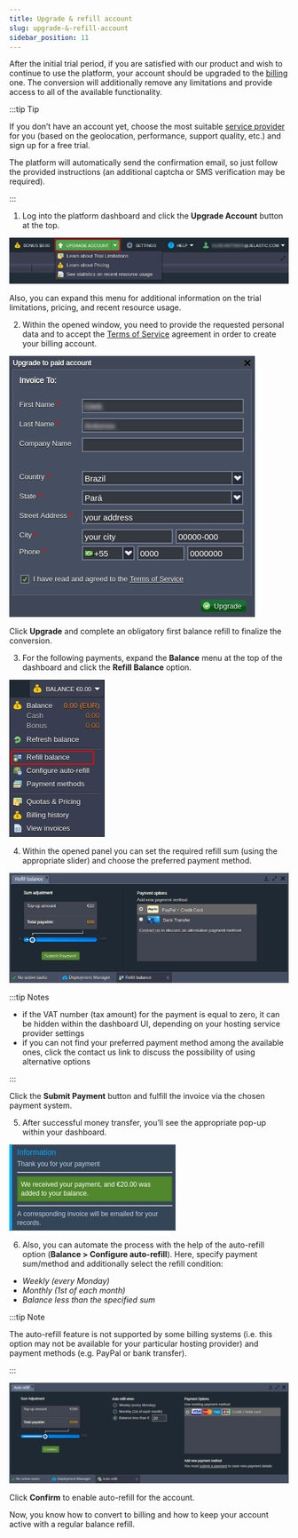 ```yaml
---
title: Upgrade & refill account
slug: upgrade-&-refill-account
sidebar_position: 11
---
```


After the initial trial period, if you are satisfied with our product and wish to continue to use the platform, your account should be upgraded to the [billing](/docs/account-and-pricing/account-types) one. The conversion will additionally remove any limitations and provide access to all of the available functionality.

:::tip Tip

If you don’t have an account yet, choose the most suitable [service provider](https://cloudmydc.com/) for you (based on the geolocation, performance, support quality, etc.) and sign up for a free trial.

The platform will automatically send the confirmation email, so just follow the provided instructions (an additional captcha or SMS verification may be required).

:::

1. Log into the platform dashboard and click the **Upgrade Account** button at the top.

<div style={{
    display:'flex',
    justifyContent: 'center',
    margin: '0 0 1rem 0'
}}>

![Locale Dropdown](./img/UpgradeRefill%20Account/01-upgrade-account-button.png)

</div>

Also, you can expand this menu for additional information on the trial limitations, pricing, and recent resource usage.

2. Within the opened window, you need to provide the requested personal data and to accept the [Terms of Service](https://cloudmydc.com/) agreement in order to create your billing account.

<div style={{
    display:'flex',
    justifyContent: 'center',
    margin: '0 0 1rem 0'
}}>

![Locale Dropdown](./img/UpgradeRefill%20Account/02-upgrade-to-billing-form.png)

</div>

Click **Upgrade** and complete an obligatory first balance refill to finalize the conversion.

3. For the following payments, expand the **Balance** menu at the top of the dashboard and click the **Refill Balance** option.

<div style={{
    display:'flex',
    justifyContent: 'center',
    margin: '0 0 1rem 0'
}}>

![Locale Dropdown](./img/UpgradeRefill%20Account/03-refill-balance-button.png)

</div>

4. Within the opened panel you can set the required refill sum (using the appropriate slider) and choose the preferred payment method.

<div style={{
    display:'flex',
    justifyContent: 'center',
    margin: '0 0 1rem 0'
}}>

![Locale Dropdown](./img/UpgradeRefill%20Account/04-refill-balance-configuration.png)

</div>

:::tip Notes

- if the VAT number (tax amount) for the payment is equal to zero, it can be hidden within the dashboard UI, depending on your hosting service provider settings
- if you can not find your preferred payment method among the available ones, click the contact us link to discuss the possibility of using alternative options

:::

Click the **Submit Payment** button and fulfill the invoice via the chosen payment system.

5. After successful money transfer, you’ll see the appropriate pop-up within your dashboard.

<div style={{
    display:'flex',
    justifyContent: 'center',
    margin: '0 0 1rem 0'
}}>

![Locale Dropdown](./img/UpgradeRefill%20Account/05-successful-payment-notification.png)

</div>

6. Also, you can automate the process with the help of the auto-refill option (**Balance > Configure auto-refill**). Here, specify payment sum/method and additionally select the refill condition:

- _Weekly (every Monday)_
- _Monthly (1st of each month)_
- _Balance less than the specified sum_

:::tip Note

The auto-refill feature is not supported by some billing systems (i.e. this option may not be available for your particular hosting provider) and payment methods (e.g. PayPal or bank transfer).

:::

<div style={{
    display:'flex',
    justifyContent: 'center',
    margin: '0 0 1rem 0'
}}>

![Locale Dropdown](./img/UpgradeRefill%20Account/06-auto-refill-configuration.png)

</div>

Click **Confirm** to enable auto-refill for the account.

Now, you know how to convert to billing and how to keep your account active with a regular balance refill.
